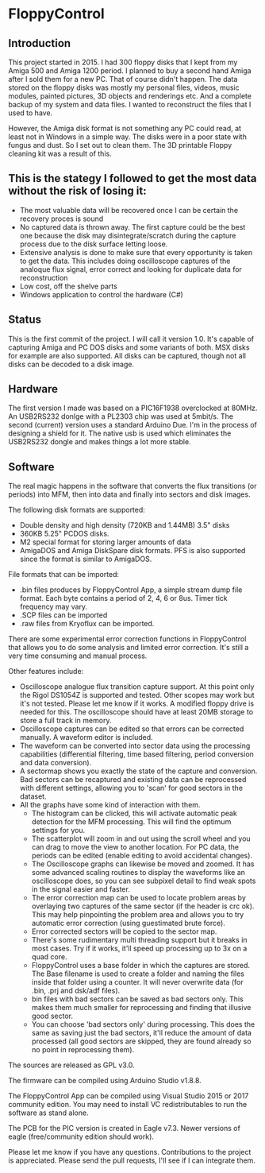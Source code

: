 # FloppyControl

## Introduction
This project started in 2015. I had 300 floppy disks that I kept from my Amiga 500 and Amiga 1200 period. I planned to buy a second hand Amiga after I sold them for a new PC. That of course didn't happen. The data stored on the floppy disks was mostly my personal files, videos, music modules, painted pictures, 3D objects and renderings etc. And a complete backup of my system and data files. I wanted to reconstruct the files that I used to have. 

However, the Amiga disk format is not something any PC could read, at least not in Windows in a simple way. The disks were in a poor state with fungus and dust. So I set out to clean them. The 3D printable Floppy cleaning kit was a result of this. 

## This is the stategy I followed to get the most data without the risk of losing it:
- The most valuable data will be recovered once I can be certain the recovery proces is sound
- No captured data is thrown away. The first capture could be the best one because the disk may disintegrate/scratch during the capture process due to the disk surface letting loose.
- Extensive analysis is done to make sure that every opportunity is taken to get the data. This includes doing oscilloscope captures of the analoque flux signal, error correct and looking for duplicate data for reconstruction
- Low cost, off the shelve parts
- Windows application to control the hardware (C#)

## Status
This is the first commit of the project. I will call it version 1.0. It's capable of capturing Amiga and PC DOS disks and some variants of both. MSX disks for example are also supported. All disks can be captured, though not all disks can be decoded to a disk image.



## Hardware
The first version I made was based on a PIC16F1938 overclocked at 80MHz. An USB2RS232 donlge with a PL2303 chip was used at 5mbit/s.
The second (current) version uses a standard Arduino Due. I'm in the process of designing a shield for it. The native usb is used which eliminates the USB2RS232 dongle and makes things a lot more stable.

## Software
The real magic happens in the software that converts the flux transitions (or periods) into MFM, then into data and finally into sectors and disk images.

The following disk formats are supported:
- Double density and high density (720KB and 1.44MB) 3.5" disks
- 360KB 5.25" PCDOS disks.
- M2 special format for storing larger amounts of data
- AmigaDOS and Amiga DiskSpare disk formats. PFS is also supported since the format is similar to AmigaDOS.

File formats that can be imported:
- .bin files produces by FloppyControl App, a simple stream dump file format. Each byte contains a period of 2, 4, 6 or 8us. Timer tick frequency may vary.
- .SCP files can be imported
- .raw files from Kryoflux can be imported.

There are some experimental error correction functions in FloppyControl that allows you to do some analysis and limited error correction. It's still a very time consuming and manual process.

Other features include:
- Oscilloscope analogue flux transition capture support. At this point only the Rigol DS1054Z is supported and tested. Other scopes may work but it's not tested. Please let me know if it works. A modified floppy drive is needed for this. The oscilloscope should have at least 20MB storage to store a full track in memory.
- Oscilloscope captures can be edited so that errors can be corrected manually. A waveform editor is included. 
- The waveform can be converted into sector data using the processing capabilities (differential filtering, time based filtering, period conversion and data conversion).
- A sectormap shows you exactly the state of the capture and conversion. Bad sectors can be recaptured and existing data can be reprocessed with different settings, allowing you to 'scan' for good sectors in the dataset.
- All the graphs have some kind of interaction with them. 
  - The histogram can be clicked, this will activate automatic peak detection for the MFM processing. This will find the optimum settings for you.
  - The scatterplot will zoom in and out using the scroll wheel and you can drag to move the view to another location. For PC data, the periods can be edited (enable editing to avoid accidental changes). 
  - The Oscilloscope graphs can likewise be moved and zoomed. It has some advanced scaling routines to display the waveforms like an oscilloscope does, so you can see subpixel detail to find weak spots in the signal easier and faster.
  - The error correction map can be used to locate problem areas by overlaying two captures of the same sector (if the header is crc ok). This may help pinpointing the problem area and allows you to try automatic error correction (using guestimated brute force).
  - Error corrected sectors will be copied to the sector map.
  - There's some rudimentary multi threading support but it breaks in most cases. Try if it works, it'll speed up processing up to 3x on a quad core. 
  - FloppyControl uses a base folder in which the captures are stored. The Base filename is used to create a folder and naming the files inside that folder using a counter. It will never overwrite data (for .bin, .prj and dsk/adf files).
  - bin files with bad sectors can be saved as bad sectors only. This makes them much smaller for reprocessing and finding that illusive good sector.
  - You can choose 'bad sectors only' during processing. This does the same as saving just the bad sectors, it'll reduce the amount of data processed (all good sectors are skipped, they are found already so no point in reprocessing them).
  
The sources are released as GPL v3.0.

The firmware can be compiled using Arduino Studio v1.8.8.

The FloppyControl App can be compiled using Visual Studio 2015 or 2017 community edition. You may need to install VC redistributables to run the software as stand alone.

The PCB for the PIC version is created in Eagle v7.3. Newer versions of eagle (free/community edition should work). 

Please let me know if you have any questions. Contributions to the project is appreciated. Please send the pull requests, I'll see if I can integrate them.



